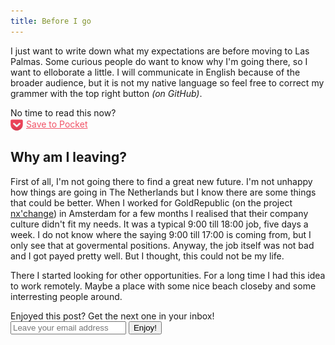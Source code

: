 ```yaml
---
title: Before I go
---
```


I just want to write down what my expectations are before moving to Las Palmas. Some curious people do want to know why I'm going there, so I want to elloborate a little. I will communicate in English because of the broader audience, but it is not my native language so feel free to correct my grammer with the top right button *(on GitHub)*.

<section class="read-it-later">
  <p>No time to read this now?<br>
  <a style="color: rgba(239, 64, 86, 0.9); line-height: 20px;" href="https://getpocket.com/edit?url=https://laspalmas.adriaan.io/2016/03/13/before-i-go.html"><img src="/images/pocket-icon.png" style="width: 20px; height: 20px; vertical-align: middle; border: 0; margin: 0; padding: 0; padding-right: 5px;" alt="Pocket icon">Save to Pocket</a></p>
</section>

## Why am I leaving?

First of all, I'm not going there to find a great new future. I'm not unhappy how things are going in The Netherlands but I know there are some things that could be better. When I worked for GoldRepublic (on the project [nx'change](https://www.nxchange.com/)) in Amsterdam for a few months I realised that their company culture didn't fit my needs. It was a typical 9:00 till 18:00 job, five days a week. I do not know where the saying 9:00 till 17:00 is coming from, but I only see that at govermental positions. Anyway, the job itself was not bad and I got payed pretty well. But I thought, this could not be my life.

There I started looking for other opportunities. For a long time I had this idea to work remotely. Maybe a place with some nice beach closeby and some interresting people around.

<section class="read-it-later">
  <p>Enjoyed this post? Get the next one in your inbox!<br>
  <input type="email" placeholder="Leave your email address" name="email"> <input type="submit" value="Enjoy!"></p>
</section>
